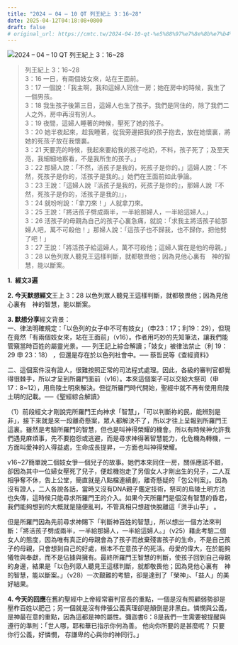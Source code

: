 ```yaml
---
title: "2024 – 04 – 10 QT 列王紀上 3：16~28"
date: 2025-04-12T04:18:08+0800
draft: false
# original_url: https://cmtc.tw/2024-04-10-qt-%e5%88%97%e7%8e%8b%e7%b4%80%e4%b8%8a-3%ef%bc%9a1628
---
```


![2024 – 04 – 10 QT 列王紀上 3：16~28](/images/qt.jpg  "2024 – 04 – 10 QT 列王紀上 3：16~28")

> 列王紀上 3：16~28  
> 3：16 一日，有兩個妓女來，站在王面前。  
> 3：17 一個說：「我主啊，我和這婦人同住一房；她在房中的時候，我生了一個男孩。  
> 3：18 我生孩子後第三日，這婦人也生了孩子。我們是同住的，除了我們二人之外，房中再沒有別人。  
> 3：19 夜間，這婦人睡著的時候，壓死了她的孩子。  
> 3：20 她半夜起來，趁我睡著，從我旁邊把我的孩子抱去，放在她懷裏，將她的死孩子放在我懷裏。  
> 3：21 天要亮的時候，我起來要給我的孩子吃奶，不料，孩子死了；及至天亮，我細細地察看，不是我所生的孩子。」  
> 3：22 那婦人說：「不然，活孩子是我的，死孩子是你的。」這婦人說：「不然，死孩子是你的，活孩子是我的。」她們在王面前如此爭論。  
> 3：23 王說：「這婦人說『活孩子是我的，死孩子是你的』，那婦人說『不然，死孩子是你的，活孩子是我的』」，  
> 3：24 就吩咐說：「拿刀來！」人就拿刀來。  
> 3：25 王說：「將活孩子劈成兩半，一半給那婦人，一半給這婦人。」  
> 3：26 活孩子的母親為自己的孩子心裏急痛，就說：「求我主將活孩子給那婦人吧，萬不可殺他！」那婦人說：「這孩子也不歸我，也不歸你，把他劈了吧！」  
> 3：27 王說：「將活孩子給這婦人，萬不可殺他；這婦人實在是他的母親。」  
> 3：28 以色列眾人聽見王這樣判斷，就都敬畏他；因為見他心裏有　神的智慧，能以斷案。

**1.  經文3遍**

**2. 今天默想經文**王上 3：28 以色列眾人聽見王這樣判斷，就都敬畏他；因為見他心裏有　神的智慧，能以斷案。

**3. 默想分享**經文背景：  
一、律法明確規定：「以色列的女子中不可有妓女」（申23：17；利19：29），但現在竟然「有兩個妓女來，站在王面前」（v16）。作者用巧妙的先知筆法，讓我們能管窺當時百姓的屬靈光景。── 列王記上綜合解讀；「妓女」被律法禁止（利 19：29 申 23：18） ，但還是存在於以色列社會中。── 蔡哲民等《查經資料》

二、這個案件沒有證人，很難按照正常的司法程式處理。因此，各級的審判官都覺得很棘手，所以才呈到所羅門面前（v16）。本來這個案子可以交給大祭司（申17：8~12），用烏陵土明來解決。但從所羅門時代開始，聖經中就不再有使用烏陵土明的記載。──《聖經綜合解讀》

（1）前段經文才剛說完所羅門王向神求「智慧」，「可以判斷祢的民，能辨別是非」，接下來就是來一段離奇懸案，眾人都解決不了，所以才往上呈報到所羅門王這裏。雖然是考驗所羅門的智慧，但也是叫神得榮耀的機會。所以有時候神允許我們遇見麻煩事，先不要抱怨或逃避，而是尋求神得著智慧能力，化危機為轉機，一方面叫愛神的人得益處，生命成長提昇，一方面也叫神得榮耀。

v16~27簡單說二個妓女爭一個兒子的故事。她們本來同住一房，關係應該不錯，卻因為其中一位婦女壓死了兒子，便趁機抱走了另個女人才剛出生的兒子，二人互相爭奪不休，告上公堂，簡直就是八點檔連續劇，離奇懸疑的「包公判案」。因為沒有證人，二人各說各話，當時又沒有DNA親子鑑定技術，祭司的烏陵土明方法也失傳，這時候只能尋求所羅門王的介入。如果今天所羅門是個沒有智慧的昏君，我們能夠想到的大概就是隨便亂判，不管真相只想趕快脫離這「燙手山芋」 。

但是所羅門因為先前尋求神賜下「判斷神百姓的智慧」，所以想出一個方法來判斷：「將活孩子劈成兩半，一半給那婦人，一半給這婦人。」（v25）藉此考驗二個女人的態度，因為唯有真正的母親會為了孩子而放棄殘害孩子的生命，不是自己孩子的母親，只會想到自己的好處，根本不在意孩子的死活。母愛的偉大，在於能夠犧牲與奉獻，而不是佔據與擁有。最終所羅門王智慧的判斷，使孩子回到自己母親的身邊，結果是「以色列眾人聽見王這樣判斷，就都敬畏他；因為見他心裏有　神的智慧，能以斷案。」（v28）一次艱難的考驗，卻是達到了「榮神」、「益人」的美好結果。

**4. 今天的回應**在舊約聖經中上帝經常審判官長的重點，一個是沒有照顧弱勢卻是壓柞百姓以肥己；另一個就是沒有伸張公義真理卻是顛倒是非黑白。憐憫與公義，是神最在意的重點，因為這都是神的屬性。彌迦書6：8是我們一生需要被提醒與遵行的準則：「世人哪，耶和華已指示你何為善。 他向你所要的是甚麼呢？ 只要你行公義，好憐憫， 存謙卑的心與你的神同行。」